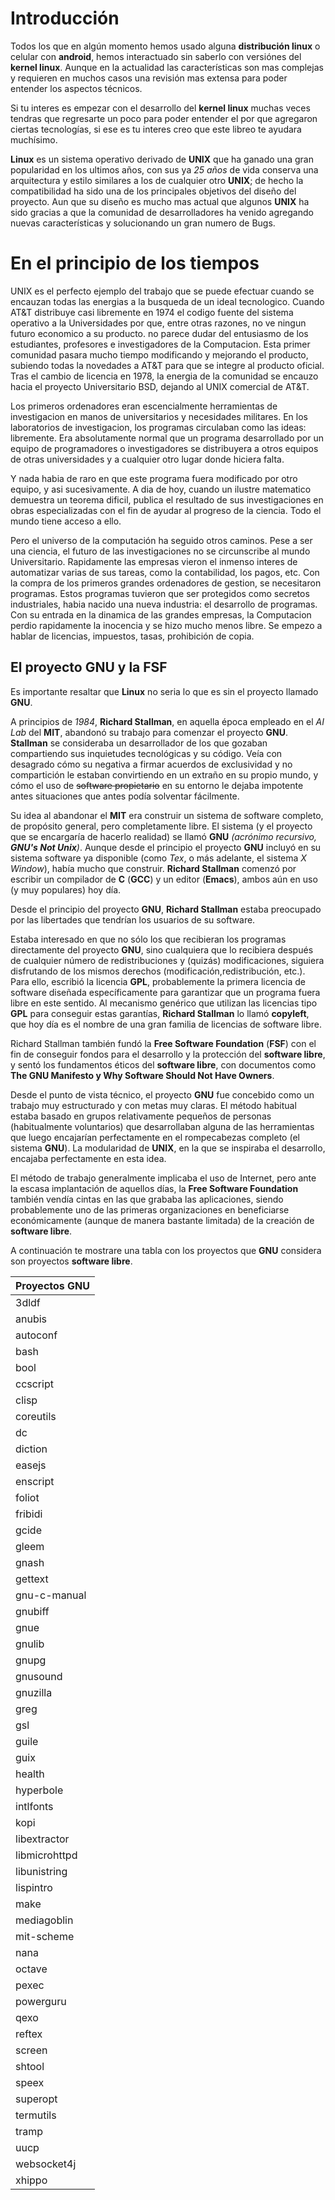 # Introducción
Todos los que en algún momento hemos usado alguna **distribución linux** o celular con **android**, hemos interactuado sin saberlo con versiónes del **kernel linux**. Aunque en la actualidad las características son mas complejas y requieren en muchos casos una revisión mas extensa para poder entender los aspectos técnicos.

Si tu interes es empezar con el desarrollo del **kernel linux** muchas veces tendras que regresarte un poco para poder entender el por que agregaron ciertas tecnologías, si ese es tu interes creo que este libreo te ayudara muchísimo.

**Linux** es un sistema operativo derivado de **UNIX** que ha ganado una gran popularidad en los ultimos años, con sus ya *25 años* de vida conserva una arquitectura y estilo similares a los de cualquier otro **UNIX**; de hecho la compatibilidad  ha sido una de los principales objetivos del diseño del proyecto. Aun que su diseño es mucho mas actual que algunos **UNIX** ha sido gracias a que la comunidad de desarrolladores ha venido agregando nuevas características y solucionando un gran numero de Bugs.

# En el principio de los tiempos
UNIX es el perfecto ejemplo del trabajo que se puede efectuar cuando se encauzan todas las energias a la busqueda de un ideal tecnologico. Cuando AT&T distribuye casi libremente en 1974 el codigo fuente del sistema operativo a la Universidades por que, entre otras razones, no ve ningun futuro economico a su producto. no parece dudar del entusiasmo de los estudiantes, profesores e investigadores de la Computacion. Esta primer comunidad pasara mucho tiempo modificando y mejorando el producto, subiendo todas la novedades a AT&T para que se integre al producto oficial. Tras el cambio de licencia en 1978, la energia de la comunidad se encauzo hacia el proyecto Universitario BSD, dejando al UNIX comercial de AT&T.

Los primeros ordenadores eran escencialmente herramientas de investigacion en manos de universitarios y necesidades militares. En los laboratorios de investigacion, los programas circulaban como las ideas: libremente. Era absolutamente normal que un programa desarrollado por un equipo de programadores o investigadores se distribuyera a otros equipos de otras universidades y a cualquier otro lugar donde hiciera falta.

Y nada habia de raro en que este programa fuera modificado por otro equipo, y asi sucesivamente. A dia de hoy, cuando un ilustre matematico demuestra un teorema dificil, publica el resultado de sus investigaciones en obras especializadas con el fin de ayudar al progreso de la ciencia. Todo el mundo tiene acceso a ello.

Pero el universo de la computación ha seguido otros caminos. Pese a ser una ciencia, el futuro de las investigaciones no se circunscribe al mundo Universitario. Rapidamente las empresas vieron el inmenso interes de automatizar varias de sus tareas, como la contabilidad, los pagos, etc. Con la compra de los primeros grandes ordenadores de gestion, se necesitaron programas. Estos programas tuvieron que ser protegidos como secretos industriales, habia nacido una nueva industria: el desarrollo de programas. Con su entrada en la dinamica de las grandes empresas, la Computacion perdio rapidamente la inocencia y se hizo mucho menos libre. Se empezo a hablar de licencias, impuestos, tasas, prohibición de copia.

## El proyecto GNU y la FSF

Es importante resaltar que **Linux** no seria lo que es sin el proyecto llamado **GNU**.

A principios de *1984*, **Richard Stallman**, en aquella época empleado en el *AI Lab* del **MIT**, abandonó su trabajo para comenzar el proyecto **GNU**. **Stallman** se consideraba un desarrollador de los que gozaban compartiendo sus inquietudes tecnológicas y su código. Veía con desagrado cómo su negativa a firmar acuerdos de exclusividad y no compartición le estaban convirtiendo en un extraño en su propio mundo, y cómo el uso de ~~software propietario~~ en su entorno le dejaba impotente antes situaciones que antes podía solventar fácilmente.

Su idea al abandonar el **MIT** era construir un sistema de software completo, de propósito general, pero completamente libre. El sistema (y el proyecto que se encargaría de hacerlo realidad) se llamó **GNU** *(acrónimo recursivo, **GNU's Not Unix**)*. Aunque desde el principio el proyecto **GNU** incluyó en su sistema software ya disponible (como *Tex*, o más adelante, el sistema *X Window*), había mucho que construir. **Richard Stallman** comenzó por escribir un compilador de **C** (**GCC**) y un editor (**Emacs**), ambos aún en uso (y muy populares) hoy día.

Desde el principio del proyecto **GNU**, **Richard Stallman** estaba preocupado por las libertades que tendrían los usuarios de su software.

Estaba interesado en que no sólo los que recibieran los programas directamente del proyecto **GNU**, sino cualquiera que lo recibiera después de cualquier número de redistribuciones y (quizás) modificaciones, siguiera disfrutando de los mismos derechos (modificación,redistribución, etc.). Para ello, escribió la licencia **GPL**, probablemente la primera licencia de software diseñada específicamente para garantizar que un programa fuera libre en este sentido. Al mecanismo genérico que utilizan las licencias tipo **GPL** para conseguir estas garantías, **Richard Stallman** lo llamó **copyleft**, que hoy día es el nombre de una gran familia de licencias de software libre.

Richard Stallman también fundó la **Free Software Foundation** (**FSF**) con el fin de conseguir fondos para el desarrollo y la protección del **software libre**, y sentó los fundamentos éticos del **software libre**, con documentos como **The GNU Manifesto y Why Software Should Not Have Owners**.

Desde el punto de vista técnico, el proyecto **GNU** fue concebido como un trabajo muy estructurado y con metas muy claras. El método habitual estaba basado en grupos relativamente pequeños de personas (habitualmente voluntarios) que desarrollaban alguna de las herramientas que luego encajarían perfectamente en el rompecabezas completo (el sistema **GNU**). La modularidad de **UNIX**, en la que se inspiraba el desarrollo, encajaba perfectamente en esta idea.

El método de trabajo generalmente implicaba el uso de Internet, pero ante la escasa implantación de aquellos días, la **Free Software Foundation** también vendía cintas en las que grababa las aplicaciones, siendo probablemente uno de las primeras organizaciones en beneficiarse económicamente (aunque de manera bastante limitada) de la creación de **software libre**.

A continuación te mostrare una tabla con los proyectos que **GNU** considera son proyectos **software libre**.

| Proyectos GNU |
| -- |
| 3dldf | 1:2 | 2:2 | 3:2 |
| anubis | 1:3 | 2:3 | 3:3 |
| autoconf | 1:4 | 2:4 | 3:4 |
| bash | 1:5 | 2:5 | 3:5 |
| bool | 1:6 | 2:6 | 3:6 |
| ccscript | 1:7 | 2:7 | 3:7 |
| clisp | 1:8 | 2:8 | 3:8 |
| coreutils | 1:9 | 2:9 | 3:9 |
| dc | 1:10 | 2:10 | 3:10 |
| diction | 1:11 | 2:11 | 3:11 |
| easejs | 1:12 | 2:12 | 3:12 |
| enscript | 1:13 | 2:13 | 3:13 |
| foliot | 1:14 | 2:14 | 3:14 |
| fribidi | 1:15 | 2:15 | 3:15 |
| gcide | 1:16 | 2:16 | 3:16 |
| gleem | 1:17 | 2:17 | 3:17 |
| gnash | 1:17 | 2:17 | 3:17 |
| gettext | 1:17 | 2:17 | 3:17 |
| gnu-c-manual | 1:17 | 2:17 | 3:17 |
| gnubiff | 1:17 | 2:17 | 3:17 |
| gnue | 1:17 | 2:17 | 3:17 |
| gnulib | 1:17 | 2:17 | 3:17 |
| gnupg | 1:17 | 2:17 | 3:17 |
| gnusound | 1:17 | 2:17 | 3:17 |
| gnuzilla | 1:17 | 2:17 | 3:17 |
| greg | 1:17 | 2:17 | 3:17 |
| gsl | 1:17 | 2:17 | 3:17 |
| guile | 1:17 | 2:17 | 3:17 |
| guix | 1:17 | 2:17 | 3:17 |
| health | 1:17 | 2:17 | 3:17 |
| hyperbole | 1:17 | 2:17 | 3:17 |
| intlfonts | 1:17 | 2:17 | 3:17 |
| kopi | 1:17 | 2:17 | 3:17 |
| libextractor | 1:17 | 2:17 | 3:17 |
| libmicrohttpd | 1:17 | 2:17 | 3:17 |
| libunistring | 1:17 | 2:17 | 3:17 |
| lispintro | 1:17 | 2:17 | 3:17 |
| make | 1:17 | 2:17 | 3:17 |
| mediagoblin | 1:17 | 2:17 | 3:17 |
| mit-scheme | 1:17 | 2:17 | 3:17 |
| nana | 1:17 | 2:17 | 3:17 |
| octave | 1:17 | 2:17 | 3:17 |
| pexec | 1:17 | 2:17 | 3:17 |
| powerguru | 1:17 | 2:17 | 3:17 |
| qexo | 1:17 | 2:17 | 3:17 |
| reftex | 1:17 | 2:17 | 3:17 |
| screen | 1:17 | 2:17 | 3:17 |
| shtool | 1:17 | 2:17 | 3:17 |
| speex | 1:17 | 2:17 | 3:17 |
| superopt | 1:17 | 2:17 | 3:17 |
| termutils | 1:17 | 2:17 | 3:17 |
| tramp | 1:17 | 2:17 | 3:17 |
| uucp | 1:17 | 2:17 | 3:17 |
| websocket4j | 1:17 | 2:17 | 3:17 |
| xhippo | 1:17 | 2:17 | 3:17 |
